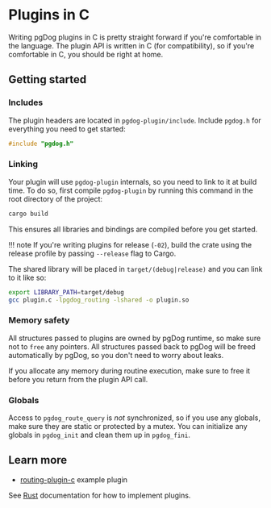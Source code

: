 # Plugins in C

Writing pgDog plugins in C is pretty straight forward if you're comfortable in the language. The plugin API
is written in C (for compatibility), so if you're comfortable in C, you should be right at home.

## Getting started

### Includes

The plugin headers are located in `pgdog-plugin/include`. Include `pgdog.h` for everything you need to get started:

```c
#include "pgdog.h"
```

### Linking

Your plugin will use `pgdog-plugin` internals, so you need to link to it at build time. To do so, first compile
`pgdog-plugin` by running this command in the root directory of the project:

```bash
cargo build
```

This ensures all libraries and bindings are compiled before you get started.

!!! note
    If you're writing plugins for release (`-02`), build the crate using the release profile by passing `--release` flag to Cargo.    

The shared library will be placed in `target/(debug|release)` and you can link to it like so:

```bash
export LIBRARY_PATH=target/debug
gcc plugin.c -lpgdog_routing -lshared -o plugin.so
```

### Memory safety

All structures passed to plugins are owned by pgDog runtime, so make sure not to `free` any pointers. All structures passed back to pgDog will be freed automatically by pgDog, so you don't need to worry about leaks.

If you allocate any memory during routine execution, make sure to free it before you return from the plugin API call.

### Globals

Access to `pgdog_route_query` is _not_ synchronized, so if you use any globals, make sure they are static or
protected by a mutex. You can initialize any globals in `pgdog_init` and clean them up in `pgdog_fini`.

## Learn more

- [routing-plugin-c](https://github.com/levkk/pgdog/tree/main/examples/routing-plugin-c) example plugin

See [Rust](rust.md) documentation for how to implement plugins.

